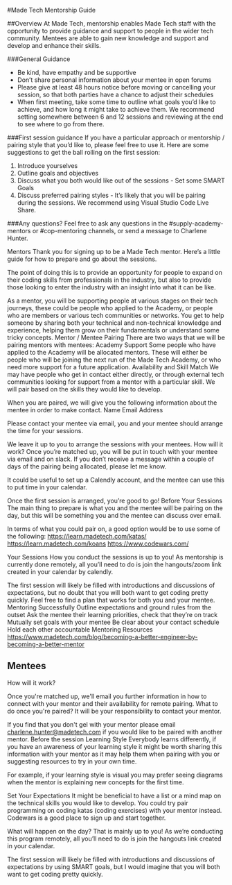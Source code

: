 #Made Tech Mentorship Guide

##Overview
At Made Tech, mentorship enables Made Tech staff with the opportunity to provide guidance and support to people in the wider tech community. Mentees are able to gain new knowledge and support and develop and enhance their skills.

###General Guidance
* Be kind, have empathy and be supportive
* Don’t share personal information about your mentee in open forums
* Please give at least 48 hours notice before moving or cancelling your session, so that both parties have a chance to adjust their schedules
* When first meeting, take some time to outline what goals you’d like to achieve, and how long it might take to achieve them. We recommend setting somewhere between 6 and 12 sessions and reviewing at the end to see where to go from there. 

###First session guidance
If you have a particular approach or mentorship / pairing style that you’d like to, please feel free to use it. Here are some suggestions to get the ball rolling on the first session:
1. Introduce yourselves
2. Outline goals and objectives
3. Discuss what you both would like out of the sessions - Set some SMART Goals
4. Discuss preferred pairing styles - It’s likely that you will be pairing during the sessions. We recommend using Visual Studio Code Live Share. 

###Any questions?
Feel free to ask any questions in the #supply-academy-mentors or #cop-mentoring channels, or send a message to Charlene Hunter.

Mentors
Thank you for signing up to be a Made Tech mentor. Here’s a little guide for how to prepare and go about the sessions.

The point of doing this is to provide an opportunity for people to expand on their coding skills from professionals in the industry, but also to provide those looking to enter the industry with an insight into what it can be like. 

As a mentor, you will be supporting people at various stages on their tech journeys, these could be people who applied to the Academy, or people who are members or various tech communities or networks. You get to help someone by sharing both your technical and non-technical knowledge and experience, helping them grow on their fundamentals or understand some tricky concepts.
Mentor / Mentee Pairing
There are two ways that we will be pairing mentors with mentees:
Academy Support
Some people who have applied to the Academy will be allocated mentors. These will either be people who will be joining the next run of the Made Tech Academy, or who need more support for a future application. 
Availability and Skill Match
We may have people who get in contact either directly, or through external tech communities looking for support from a mentor with a particular skill. We will pair based on the skills they would like to develop. 

When you are paired, we will give you the following information about the mentee in order to make contact.
Name
Email Address

Please contact your mentee via email, you and your mentee should arrange the time for your sessions. 

We leave it up to you to arrange the sessions with your mentees. 
How will it work?
Once you’re matched up, you will be put in touch with your mentee via email and on slack. If you don’t receive a message within a couple of days of the pairing being allocated, please let me know.

It could be useful to set up a Calendly account, and the mentee can use this to put time in your calendar. 

Once the first session is arranged, you’re good to go!
Before Your Sessions
The main thing to prepare is what you and the mentee will be pairing on the day, but this will be something you and the mentee can discuss over email.

In terms of what you could pair on, a good option would be to use some of the following: 
https://learn.madetech.com/katas/
https://learn.madetech.com/koans
https://www.codewars.com/

Your Sessions
How you conduct the sessions is up to you! As mentorship is currently done remotely, all you’ll need to do is join the hangouts/zoom link created in your calendar by calendly. 

The first session will likely be filled with introductions and discussions of expectations, but no doubt that you will both want to get coding pretty quickly. Feel free to find a plan that works for both you and your mentee.
Mentoring Successfully
Outline expectations and ground rules from the outset
Ask the mentee their learning priorities, check that they’re on track
Mutually set goals with your mentee
Be clear about your contact schedule
Hold each other accountable
Mentoring Resources
https://www.madetech.com/blog/becoming-a-better-engineer-by-becoming-a-better-mentor

## Mentees
How will it work?

Once you're matched up, we'll email you further information in how to connect with your mentor and their availability for remote pairing. 
What to do once you're paired?
It will be your responsibility to contact your mentor.

If you find that you don't gel with your mentor please email charlene.hunter@madetech.com if you would like to be paired with another mentor.
Before the session
Learning Style
Everybody learns differently, if you have an awareness of your learning style it might be worth sharing this information with your mentor as it may help them when pairing with you or suggesting resources to try in your own time. 

For example, if your learning style is visual you may prefer seeing diagrams when the mentor is explaining new concepts for the first time.

Set Your Expectations
It might be beneficial to have a list or a mind map on the technical skills you would like to develop. You could try pair programming on coding katas (coding exercises) with your mentor instead. Codewars is a good place to sign up and start together.

What will happen on the day?
That is mainly up to you! As we’re conducting this program remotely, all you’ll need to do is join the hangouts link created in your calendar. 

The first session will likely be filled with introductions and discussions of expectations by using SMART goals, but I would imagine that you will both want to get coding pretty quickly. 
